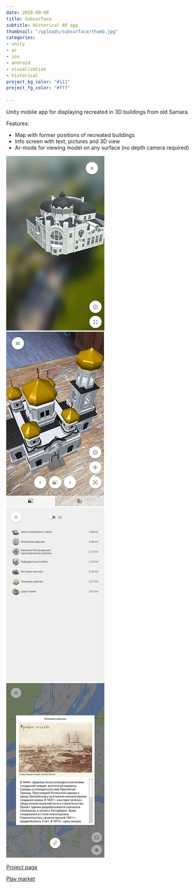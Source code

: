 ```yaml
---
date: 2018-09-08
title: Subsurface
subtitle: Historical AR app
thumbnail: "/uploads/subsurface/thumb.jpg"
categories:
- unity
- ar
- ios
- android
- visualization
- historical
project_bg_color: "#111"
project_fg_color: "#fff"

---
```

Unity mobile app for displaying recreated in 3D buildings from old Samara.

Features:

* Map with former positions of recreated buildings
* Info screen with text, pictures and 3D view
* Ar-mode for viewing model on any surface (no depth camera required)

![img](/uploads/subsurface/01.jpg)
![img](/uploads/subsurface/02.jpg)
![img](/uploads/subsurface/03.jpg)
![img](/uploads/subsurface/04.jpg)

[Project page](https://vk.com/podprostranstvo)

[Play market](https://play.google.com/store/apps/details?id=com.VertigoVr.Subsurface)
